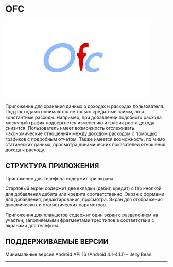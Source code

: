 OFC
=============================

![alt text](https://github.com/Nimtego/ofc/raw/001:Prototype-definition/ofc2.png)

Приложение для хранения данных о доходах и расходах пользователя. 
Под расходами понимаются не только кредитные займы, но и константные расходы. 
Например, при добавлении подобного расхода месячный график подвергнется изменению и график роста дохода снизится. 
Пользователь имеет возможность отслеживать «экономические отношения» между доходом расходом с помощью графиков с подробным отчетом. 
Также имеется возможность, по мимо статических данных, просмотра динамических показателей отношения дохода к расходу.


СТРУКТУРА ПРИЛОЖЕНИЯ
------------

Приложение для телефона содержит три экрана. 

Стартовый экран содержит две вкладки (дебит, кредит) с fab кнопкой для добавления дебита или кредита соответственно. 
Экран с формами для добавления, редактирования, просмотра.
Экран для отображения динамических и статистических параметров.

Приложения для планшетов содержит один экран с разделением на участки,
заполняемыми фрагментами трех типов в соответствии с экранами для телефона.


ПОДДЕРЖИВАЕМЫЕ ВЕРСИИ
------------

Минимальные версия Android API 16 (Android 4.1-4.1.1) – Jelly Bean



-----------
